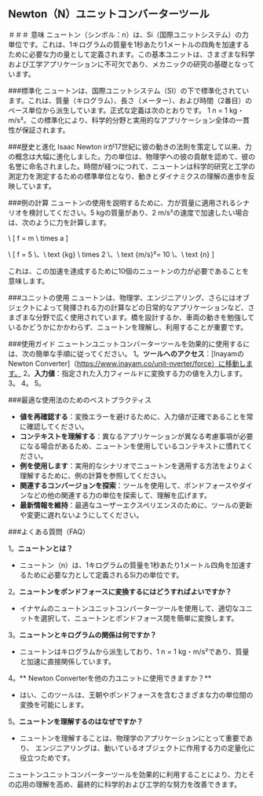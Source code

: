 ## Newton（N）ユニットコンバーターツール

＃＃＃ 意味
ニュートン（シンボル：n）は、Si（国際ユニットシステム）の力単位です。これは、1キログラムの質量を1秒あたり1メートルの四角を加速するために必要な力の量として定義されます。この基本ユニットは、さまざまな科学および工学アプリケーションに不可欠であり、メカニックの研究の基礎となっています。

###標準化
ニュートンは、国際ユニットシステム（SI）の下で標準化されています。これは、質量（キログラム）、長さ（メーター）、および時間（2番目）のベース単位から派生しています。正式な定義は次のとおりです。
1 n = 1 kg・m/s²。この標準化により、科学的分野と実用的なアプリケーション全体の一貫性が保証されます。

###歴史と進化
Isaac Newton irが17世紀に彼の動きの法則を策定して以来、力の概念は大幅に進化しました。力の単位は、物理学への彼の​​貢献を認めて、彼の名誉に命名されました。時間が経つにつれて、ニュートンは科学的研究と工学の測定力を測定するための標準単位となり、動きとダイナミクスの理解の進歩を反映しています。

###例の計算
ニュートンの使用を説明するために、力が質量に適用されるシナリオを検討してください。5 kgの質量があり、2 m/s²の速度で加速したい場合は、次のように力を計算します。

\ [
f = m \ times a
\]

\ [
f = 5 \、\ text {kg} \ times 2 \、\ text {m/s}²= 10 \、\ text {n}
\]

これは、この加速を達成するために10個のニュートンの力が必要であることを意味します。

###ユニットの使用
ニュートンは、物理学、エンジニアリング、さらにはオブジェクトによって発揮される力の計算などの日常的なアプリケーションなど、さまざまな分野で広く使用されています。橋を設計するか、車両の動きを勉強しているかどうかにかかわらず、ニュートンを理解し、利用することが重要です。

###使用ガイド
ニュートンユニットコンバーターツールを効果的に使用するには、次の簡単な手順に従ってください。
1。**ツールへのアクセス**：[InayamのNewton Converter]（https://www.inayam.co/unit-nverter/force）に移動します。
2。**入力値**：指定された入力フィールドに変換する力の値を入力します。
3。
4。
5。

###最適な使用法のためのベストプラクティス
-  **値を再確認する**：変換エラーを避けるために、入力値が正確であることを常に確認してください。
-  **コンテキストを理解する**：異なるアプリケーションが異なる考慮事項が必要になる場合があるため、ニュートンを使用しているコンテキストに慣れてください。
-  **例を使用します**：実用的なシナリオでニュートンを適用する方法をよりよく理解するために、例の計算を参照してください。
-  **関連するコンバージョンを探索**：ツールを使用して、ポンドフォースやダインなどの他の関連する力の単位を探索して、理解を広げます。
-  **最新情報を維持**：最適なユーザーエクスペリエンスのために、ツールの更新や変更に遅れないようにしてください。

###よくある質問（FAQ）

1。**ニュートンとは？**
- ニュートン（n）は、1キログラムの質量を1秒あたり1メートル四角を加速するために必要な力として定義されるSi力の単位です。

2。**ニュートンをポンドフォースに変換するにはどうすればよいですか？**
- イナヤムのニュートンユニットコンバーターツールを使用して、適切なユニットを選択して、ニュートンとポンドフォース間を簡単に変換します。

3。**ニュートンとキログラムの関係は何ですか？**
- ニュートンはキログラムから派生しており、1 n = 1 kg・m/s²であり、質量と加速に直接関係しています。

4。** Newton Converterを他の力ユニットに使用できますか？**
- はい、このツールは、王朝やポンドフォースを含むさまざまな力の単位間の変換を可能にします。

5。**ニュートンを理解するのはなぜですか？**
- ニュートンを理解することは、物理学のアプリケーションにとって重要であり、 エンジニアリングは、動いているオブジェクトに作用する力の定量化に役立つためです。

ニュートンユニットコンバーターツールを効果的に利用することにより、力とその応用の理解を高め、最終的に科学的および工学的な努力を改善できます。